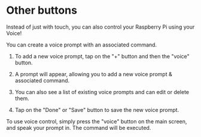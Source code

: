 # Other buttons

Instead of just with touch, you can also control your Raspberry Pi using your Voice!

You can create a voice prompt with an associated command. 

1. To add a new voice prompt, tap on the "+" button and then the "voice" button.

2. A prompt will appear, allowing you to add a new voice prompt & associated command.

3. You can also see a list of existing voice prompts and can edit or delete them.

4. Tap on the "Done" or "Save" button to save the new voice prompt.

To use voice control, simply press the "voice" button on the main screen, and speak your prompt in. The command will be executed.